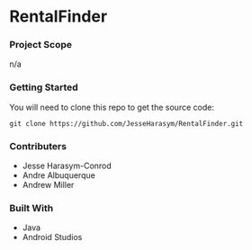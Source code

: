 # RentalFinder

### Project Scope

n/a


### Getting Started

You will need to clone this repo to get the source code:

```
git clone https://github.com/JesseHarasym/RentalFinder.git
```

### Contributers
- Jesse Harasym-Conrod
- Andre Albuquerque 
- Andrew Miller

### Built With

- Java
- Android Studios